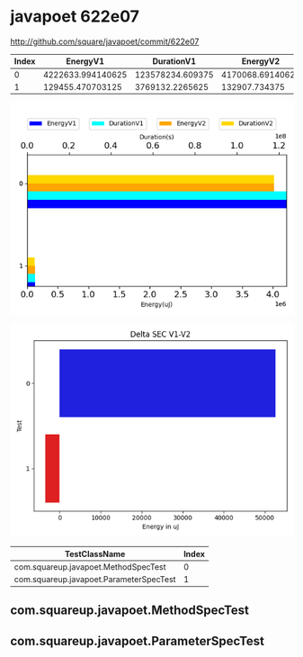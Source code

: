 # javapoet 622e07


http://github.com/square/javapoet/commit/622e07


| Index | EnergyV1 | DurationV1 | EnergyV2 | DurationsV2 |
| --- | --- | --- | --- | --- |
| 0 | 4222633.994140625 | 123578234.609375 | 4170068.69140625 | 120257641.76171875 |
| 1 | 129455.470703125 | 3769132.2265625 | 132907.734375 | 3746785.58984375 |

![](./javapoet.png)

![](./javapoet_delta.png)

| TestClassName | Index |
| --- | --- |
| com.squareup.javapoet.MethodSpecTest | 0 |
| com.squareup.javapoet.ParameterSpecTest | 1 |
## com.squareup.javapoet.MethodSpecTest

## com.squareup.javapoet.ParameterSpecTest

